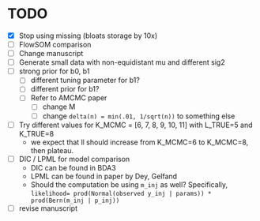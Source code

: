 # TODO
- [x] Stop using missing (bloats storage by 10x)
- [ ] FlowSOM comparison
- [ ] Change manuscript
- [ ] Generate small data with non-equidistant mu and different sig2
- [ ] strong prior for b0, b1
    - [ ] different tuning parameter for b1?
    - [ ] different prior for b1?
    - [ ] Refer to AMCMC paper
        - [ ] change M
        - [ ] change `delta(n) = min(.01, 1/sqrt(n))` to something else
- [ ] Try different values for K_MCMC = [6, 7, 8, 9, 10, 11] with L_TRUE=5 and K_TRUE=8
    - we expect that ll should increase from K_MCMC=6 to K_MCMC=8, then plateau.
- [ ] DIC / LPML for model comparison
    - DIC can be found in BDA3
    - LPML can be found in paper by Dey, Gelfand
    - Should the computation be using `m_inj` as well? Specifically,
      `likelihood= prod(Normal(observed y_inj | params)) * prod(Bern(m_inj | p_inj))`
- [ ] revise manuscript
